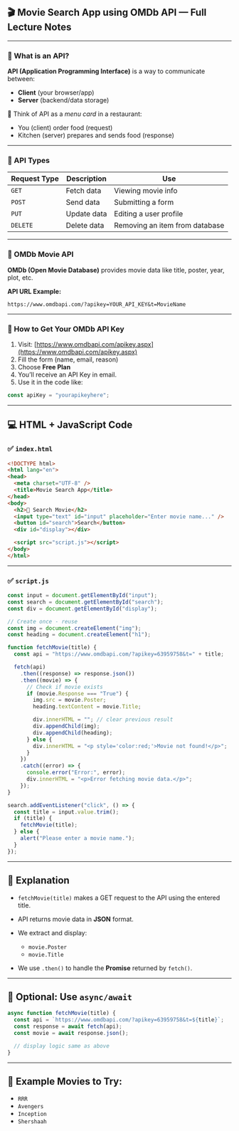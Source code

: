 
## 🎬 Movie Search App using OMDb API — Full Lecture Notes

---

### 🔸 What is an API?

**API (Application Programming Interface)** is a way to communicate between:

* **Client** (your browser/app)
* **Server** (backend/data storage)

🧠 Think of API as a *menu card* in a restaurant:

* You (client) order food (request)
* Kitchen (server) prepares and sends food (response)

---

### 🔸 API Types

| Request Type | Description | Use                            |
| ------------ | ----------- | ------------------------------ |
| `GET`        | Fetch data  | Viewing movie info             |
| `POST`       | Send data   | Submitting a form              |
| `PUT`        | Update data | Editing a user profile         |
| `DELETE`     | Delete data | Removing an item from database |

---

### 🔸 OMDb Movie API

**OMDb (Open Movie Database)** provides movie data like title, poster, year, plot, etc.

**API URL Example:**

```
https://www.omdbapi.com/?apikey=YOUR_API_KEY&t=MovieName
```

---

### 🔐 How to Get Your OMDb API Key

1. Visit: [https://www.omdbapi.com/apikey.aspx](https://www.omdbapi.com/apikey.aspx)
2. Fill the form (name, email, reason)
3. Choose **Free Plan**
4. You’ll receive an API Key in email.
5. Use it in the code like:

```js
const apiKey = "yourapikeyhere";
```

---

## 💻 HTML + JavaScript Code

### ✅ `index.html`

```html
<!DOCTYPE html>
<html lang="en">
<head>
  <meta charset="UTF-8" />
  <title>Movie Search App</title>
</head>
<body>
  <h2>🎥 Search Movie</h2>
  <input type="text" id="input" placeholder="Enter movie name..." />
  <button id="search">Search</button>
  <div id="display"></div>

  <script src="script.js"></script>
</body>
</html>
```

---

### ✅ `script.js`

```javascript
const input = document.getElementById("input");
const search = document.getElementById("search");
const div = document.getElementById("display");

// Create once - reuse
const img = document.createElement("img");
const heading = document.createElement("h1");

function fetchMovie(title) {
  const api = "https://www.omdbapi.com/?apikey=63959758&t=" + title;

  fetch(api)
    .then((response) => response.json())
    .then((movie) => {
      // Check if movie exists
      if (movie.Response === "True") {
        img.src = movie.Poster;
        heading.textContent = movie.Title;

        div.innerHTML = ""; // clear previous result
        div.appendChild(img);
        div.appendChild(heading);
      } else {
        div.innerHTML = "<p style='color:red;'>Movie not found!</p>";
      }
    })
    .catch((error) => {
      console.error("Error:", error);
      div.innerHTML = "<p>Error fetching movie data.</p>";
    });
}

search.addEventListener("click", () => {
  const title = input.value.trim();
  if (title) {
    fetchMovie(title);
  } else {
    alert("Please enter a movie name.");
  }
});
```

---

## 📝 Explanation

* `fetchMovie(title)` makes a GET request to the API using the entered title.
* API returns movie data in **JSON** format.
* We extract and display:

  * `movie.Poster`
  * `movie.Title`
* We use `.then()` to handle the **Promise** returned by `fetch()`.

---

## 🔄 Optional: Use `async/await`

```javascript
async function fetchMovie(title) {
  const api = `https://www.omdbapi.com/?apikey=63959758&t=${title}`;
  const response = await fetch(api);
  const movie = await response.json();

  // display logic same as above
}
```

---

## 🧪 Example Movies to Try:

* `RRR`
* `Avengers`
* `Inception`
* `Shershaah`


